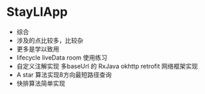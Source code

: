 # StayLIApp
* 综合
* 涉及的点比较多，比较杂
* 更多是学以致用
* lifecycle liveData room 使用练习
* 自定义注解实现 多baseUrl 的 RxJava okhttp retrofit 网络框架实现
* A star 算法实现8方向最短路径查询
* 快排算法简单实现

